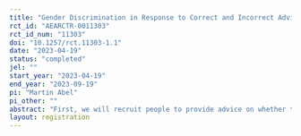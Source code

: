 ```yaml
---
title: "Gender Discrimination in Response to Correct and Incorrect Advice"
rct_id: "AEARCTR-0011303"
rct_id_num: "11303"
doi: "10.1257/rct.11303-1.1"
date: "2023-04-19"
status: "completed"
jel: ""
start_year: "2023-04-19"
end_year: "2023-09-19"
pi: "Martin Abel"
pi_other: ""
abstract: "First, we will recruit people to provide advice on whether to invest in actual start-up firms and to provide a justification for their decision. We create pairs of advisors that provide the same recommendation but differ by race and gender. Next, we recruit participants for the role of investors. Each participant is endowed with one dollar for each of the four investment rounds. The adviser provides her/his assessment and investment recommendation. The investor then decides how much to invest, and the outcome is revealed. "
layout: registration
---
```


